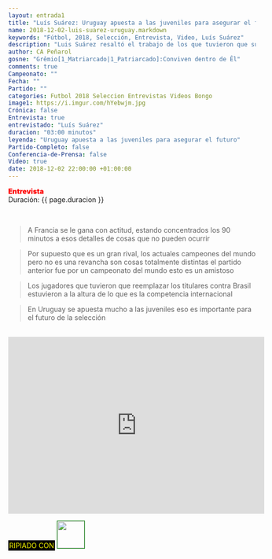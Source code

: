 ```yaml
---
layout: entrada1
title: "Luís Suárez: Uruguay apuesta a las juveniles para asegurar el futuro"
name: 2018-12-02-luis-suarez-uruguay.markdown
keywords: "Fútbol, 2018, Selección, Entrevista, Video, Luís Suárez"
description: "Luis Suárez resaltó el trabajo de los que tuvieron que suplantar a titulares contra Brasil así como destacó que Uruguay apuesta en grande a las juveníles para asegurar su futuro"
author: CA Peñarol
gosne: "Grêmio[1_Matriarcado|1_Patriarcado]:Conviven dentro de Êl"
comments: true
Campeonato: ""
Fecha: ""
Partido: ""
categories: Futbol 2018 Seleccion Entrevistas Videos Bongo
image1: https://i.imgur.com/hYebwjm.jpg
Crónica: false
Entrevista: true
entrevistado: "Luís Suárez"
duracion: "03:00 minutos"
leyenda: "Uruguay apuesta a las juveniles para asegurar el futuro"
Partido-Completo: false
Conferencia-de-Prensa: false
Video: true
date: 2018-12-02 22:00:00 +01:00:00
---
```


<span style="color:red;font-weight:900">Entrevista</span><br>
<span>Duración: {{ page.duracion }}</span><br>

<br>

<blockquote>
  A Francia se le gana con actitud, estando concentrados los 90 minutos a esos detalles de cosas que no pueden ocurrir
</blockquote>

<blockquote>
  Por supuesto que es un gran rival, los actuales campeones del mundo pero no es una revancha son cosas totalmente distintas el partido anterior fue por un campeonato del mundo esto es un amistoso
</blockquote>

<blockquote>
  Los jugadores que tuvieron que reemplazar los titulares contra Brasil estuvieron a la altura de lo que es la competencia internacional
</blockquote>

<blockquote>
  En Uruguay se apuesta mucho a las juveniles eso es importante para el futuro de la selección
</blockquote>

<br>

<iframe width="521" height="360" src="https://www.youtube.com/embed/J6WF7Ab28hE" frameborder="0" allow="accelerometer; autoplay; encrypted-media; gyroscope; picture-in-picture" allowfullscreen></iframe>

<br>

<span style="color:yellow;background:black;padding:2px;">RIPIADO CON</span> <a href="http://ffmpeg.org"><img src="{{ site.url }}/images/ffmpeg.png" width="55px" style="border:1px solid green;"></a>
